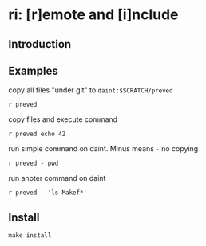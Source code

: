 # ri: [r]emote and [i]nclude

## Introduction

## Examples
copy all files "under git" to `daint:$SCRATCH/preved`

	r preved

copy files and execute command

	r preved echo 42

run simple command on daint. Minus means `-` no copying

	r preved - pwd

run anoter command on daint

	r preved - 'ls Makef*'

## Install

	make install
